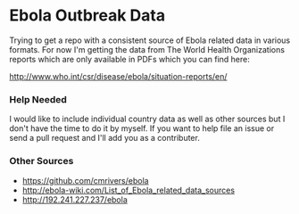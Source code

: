 # Ebola Outbreak Data

Trying to get a repo with a consistent source of Ebola related data in various formats. For now I'm getting the data from The World Health Organizations reports which are only available in PDFs which you can find here:

http://www.who.int/csr/disease/ebola/situation-reports/en/

### Help Needed

I would like to include individual country data as well as other sources but I don't have the time to do it by myself. If you want to help file an issue or send a pull request and I'll add you as a contributer. 

### Other Sources

- https://github.com/cmrivers/ebola
- http://ebola-wiki.com/List_of_Ebola_related_data_sources
- http://192.241.227.237/ebola